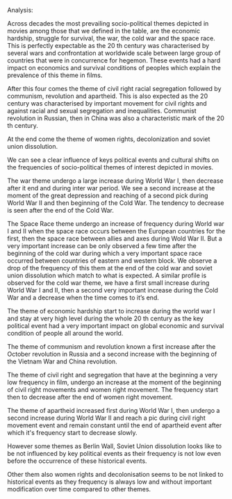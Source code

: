 Analysis:

Across decades the most prevailing socio-political themes depicted in movies among those that we defined in the table, are the economic hardship, struggle for survival, the war, the cold war and the space race. This is perfectly expectable as the 20 th century was characterised by several wars and confrontation at worldwide scale between large group of countries that were in concurrence for hegemon. These events had a hard impact on economics and survival conditions of peoples which explain the prevalence of this theme in films.

After this four comes the theme of civil right racial segregation followed by communism, revolution and apartheid. This is also expected as the 20 century was characterised by important movement for civil rights and against racial and sexual segregation and inequalities. Communist revolution in Russian, then in China  was also a characteristic mark of the 20 th century.

At the end come the theme of women rights, decolonization and soviet union dissolution.

We can see a clear influence of keys political events and cultural shifts on the frequencies of socio-political themes of interest depicted in movies.

The war theme undergo a large increase during World War I, then decrease after it end and during inter war period. We see a second increase at the moment of the great depression and reaching of a second pick during World War II and then beginning of the Cold War. The tendency to decrease is seen after the end of the Cold War.

The Space Race theme undergo an increase of frequency during World war I and II when the space race occurs between the European countries for the first, then the space race between allies and axes during Wold War II. But a very important increase can be only observed a few time after the beginning of the cold war during which a very important space race occurred between countries of eastern and western block. We observe a drop of the frequency of this them at the end of the cold war and soviet union dissolution which match to what is expected. A similar profile is observed for the cold war theme, we have a first small increase during World War I and II, then a second very important increase during the Cold War and a decrease when the time comes to it’s end.

The theme of economic hardship start to increase during the world war I and stay at very high level during the whole 20 th century as the key political event had a very important impact on global economic and survival condition of people all around the world.

The theme of communism and revolution known a first increase after the October revolution in Russia and a second increase with the beginning of the Vietnam War and China revolution.

The theme of civil right and segregation that have at the beginning a very low frequency in film, undergo an increase at the moment of the beginning of civil right movements and women right movement. The frequency start then to decrease after the end of women right movement.

The theme of apartheid increased first during World War I, then undergo a second increase during World War II and reach a pic during civil right movement event and remain constant until the end of apartheid event after which it's frequency start to decrease slowly.

However some themes as Berlin Wall, Soviet Union dissolution looks like to be not influenced by key political events as their frequency is not low even before the occurrence of these historical events.

Other them also  women rights and decolonisation seems to be not linked to historical events as they frequency is always low and without important modification over time compared to other themes.